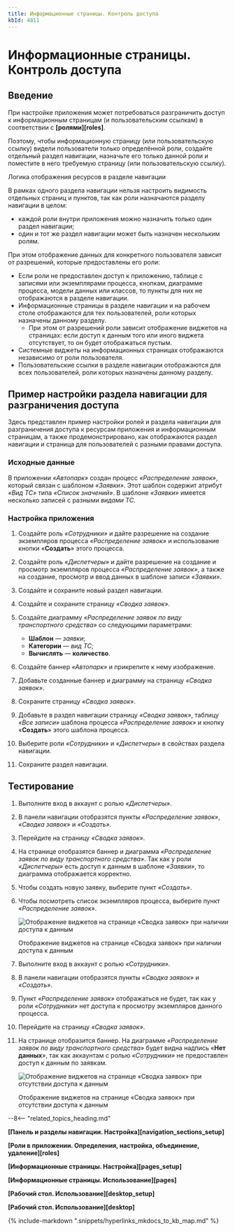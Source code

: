 ```yaml
---
title: Информационные страницы. Контроль доступа
kbId: 4811
---
```


# Информационные страницы. Контроль доступа

## Введение

При настройке приложения может потребоваться разграничить доступ к информационным страницам (и пользовательским ссылкам) в соответствии с **[ролями][roles]**.

Поэтому, чтобы информационную страницу (или пользовательскую ссылку) видели пользователи только определённой роли, создайте отдельный раздел навигации, назначьте его только данной роли и поместите в него требуемую страницу (или пользовательскую ссылку).

Логика отображения ресурсов в разделе навигации

В рамках одного раздела навигации нельзя настроить видимость отдельных страниц и пунктов, так как роли назначаются разделу навигации в целом:

- каждой роли внутри приложения можно назначить только один раздел навигации;
- один и тот же раздел навигации может быть назначен нескольким ролям.

При этом отображение данных для конкретного пользователя зависит от разрешений, которые предоставлены его роли:

- Если роли не предоставлен доступ к приложению, таблице с записями или экземплярами процесса, кнопкам, диаграмме процесса, модели данных или классов, то пункты для них не отображаются в разделе навигации.
- Информационные страницы в разделе навигации и на рабочем столе отображаются для тех пользователей, роли которых назначены данному разделу.
  - При этом от разрешений роли зависит отображение виджетов на страницах: если доступ к данным того или иного виджета отсутствует, то он будет отображаться пустым.
- Системные виджеты на информационных страницах отображаются независимо от роли пользователя.
- Пользовательские ссылки в разделе навигации отображаются для всех пользователей, роли которых назначены данному разделу.

## Пример настройки раздела навигации для разграничения доступа

Здесь представлен пример настройки ролей и раздела навигации для разграничения доступа к ресурсам приложения и информационным страницам, а также продемонстрировано, как отображаются раздел навигации и страница для пользователей с разными правами доступа.

### Исходные данные

В приложении *«Автопарк»* создан процесс *«Распределение заявок»*, который связан с шаблоном *«Заявки»*. Этот шаблон содержит атрибут *«Вид ТС»* типа *«Список значений»*. В шаблоне *«Заявки»* имеется несколько записей с разными *видами ТС*.

### Настройка приложения

1. Создайте роль *«Сотрудники»* и дайте разрешение на создание экземпляров процесса *«Распределение заявок»* и использование кнопки «**Создать**» этого процесса.
2. Создайте роль *«Диспетчеры»* и дайте разрешение на создание и просмотр экземпляров процесса *«Распределение заявок»*, а также на создание, просмотр и ввод данных в шаблоне записи *«Заявки»*.
3. Создайте и сохраните новый раздел навигации.
4. Создайте и сохраните страницу *«Сводка заявок»*.
5. Создайте диаграмму *«Распределение заявок по виду транспортного средства»* со следующими параметрами:

   - **Шаблон** — *заявки*;
   - **Категории** — *вид ТС*;
   - **Вычислять** — **количество**.
6. Создайте баннер *«Автопарк»* и прикрепите к нему изображение.
7. Добавьте созданные баннер и диаграмму на страницу *«Сводка заявок»*.
8. Сохраните страницу *«Сводка заявок»*.
9. Добавьте в раздел навигации страницу *«Сводка заявок»*, таблицу *«Все записи»* шаблона процесса *«Распределение заявок»* и кнопку «**Создать**» этого шаблона процесса.
10. Выберите роли *«Сотрудники»* и *«Диспетчеры»* в свойствах раздела навигации.
11. Сохраните раздел навигации.

## Тестирование

1. Выполните вход в аккаунт с ролью *«Диспетчеры»*.
2. В панели навигации отобразятся пункты *«Распределение заявок»*, *«Сводка заявок»* и *«Создать»*.
3. Перейдите на страницу *«Сводка заявок»*.
4. На странице отобразятся баннер и диаграмма *«Распределение заявок по виду транспортного средства»*. Так как у роли *«Диспетчеры»* есть доступ к данным в шаблоне *«Заявки»*, то диаграмма отображается корректно.
5. Чтобы создать новую заявку, выберите пункт *«Создать»*.
6. Чтобы посмотреть список экземпляров процесса, выберите пункт *«Распределение заявок»*.

   ![Отображение виджетов на странице «Сводка заявок» при наличии доступа к данным](https://kb.comindware.ru/assets/page_access_control_full_access.png)

   Отображение виджетов на странице «Сводка заявок» при наличии доступа к данным
7. Выполните вход в аккаунт с ролью *«Сотрудники»*.
8. В панели навигации отобразятся пункты *«Сводка заявок»* и *«Создать»*.
9. Пункт *«Распределение заявок»* отображаться не будет, так как у роли *«Сотрудники»* нет доступа к просмотру экземпляров данного процесса.
10. Перейдите на страницу *«Сводка заявок»*.
11. На странице отобразится баннер. На диаграмме *«Распределение заявок по виду транспортного средства»* будет видна надпись «**Нет данных**», так как аккаунтам с ролью *«Сотрудники»* не предоставлен доступ к данным по заявкам.

    ![Отображение виджетов на странице «Сводка заявок» при отсутствии доступа к данным](https://kb.comindware.ru/assets/page_access_control_partial_access.png)

    Отображение виджетов на странице «Сводка заявок» при отсутствии доступа к данным

--8<-- "related_topics_heading.md"

**[Панель и разделы навигации. Настройка][navigation_sections_setup]**

**[Роли в приложении. Определения, настройка, объединение, удаление][roles]**

**[Информационные страницы. Настройка][pages_setup]**

**[Информационные страницы. Использование][pages]**

**[Рабочий стол. Использование][desktop_setup]**

**[Рабочий стол. Использование][desktop]**

{% include-markdown ".snippets/hyperlinks_mkdocs_to_kb_map.md" %}

